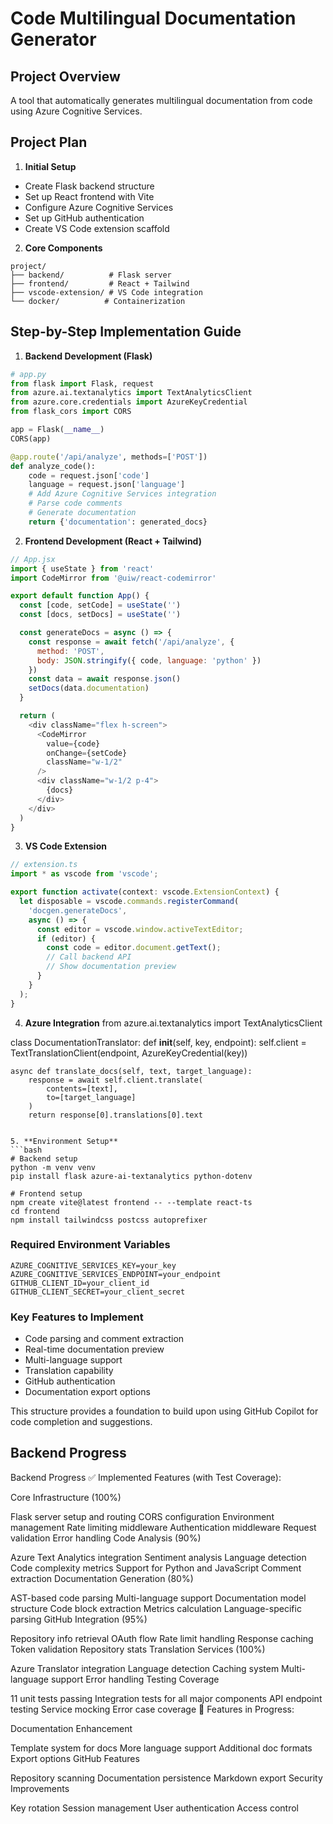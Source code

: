 # Code Multilingual Documentation Generator

## Project Overview

A tool that automatically generates multilingual documentation from code using Azure Cognitive Services.

## Project Plan

1. **Initial Setup**
- Create Flask backend structure
- Set up React frontend with Vite
- Configure Azure Cognitive Services
- Set up GitHub authentication
- Create VS Code extension scaffold

2. **Core Components**
```
project/
├── backend/          # Flask server
├── frontend/         # React + Tailwind
├── vscode-extension/ # VS Code integration
└── docker/          # Containerization
```

## Step-by-Step Implementation Guide

1. **Backend Development (Flask)**
```python
# app.py
from flask import Flask, request
from azure.ai.textanalytics import TextAnalyticsClient
from azure.core.credentials import AzureKeyCredential
from flask_cors import CORS

app = Flask(__name__)
CORS(app)

@app.route('/api/analyze', methods=['POST'])
def analyze_code():
    code = request.json['code']
    language = request.json['language']
    # Add Azure Cognitive Services integration
    # Parse code comments
    # Generate documentation
    return {'documentation': generated_docs}
```

2. **Frontend Development (React + Tailwind)**
```javascript
// App.jsx
import { useState } from 'react'
import CodeMirror from '@uiw/react-codemirror'

export default function App() {
  const [code, setCode] = useState('')
  const [docs, setDocs] = useState('')

  const generateDocs = async () => {
    const response = await fetch('/api/analyze', {
      method: 'POST',
      body: JSON.stringify({ code, language: 'python' })
    })
    const data = await response.json()
    setDocs(data.documentation)
  }

  return (
    <div className="flex h-screen">
      <CodeMirror
        value={code}
        onChange={setCode}
        className="w-1/2"
      />
      <div className="w-1/2 p-4">
        {docs}
      </div>
    </div>
  )
}
```

3. **VS Code Extension**
```typescript
// extension.ts
import * as vscode from 'vscode';

export function activate(context: vscode.ExtensionContext) {
  let disposable = vscode.commands.registerCommand(
    'docgen.generateDocs',
    async () => {
      const editor = vscode.window.activeTextEditor;
      if (editor) {
        const code = editor.document.getText();
        // Call backend API
        // Show documentation preview
      }
    }
  );
}
```

4. **Azure Integration**
from azure.ai.textanalytics import TextAnalyticsClient

class DocumentationTranslator:
    def __init__(self, key, endpoint):
        self.client = TextTranslationClient(endpoint, AzureKeyCredential(key))
    
    async def translate_docs(self, text, target_language):
        response = await self.client.translate(
            contents=[text],
            to=[target_language]
        )
        return response[0].translations[0].text
```

5. **Environment Setup**
```bash
# Backend setup
python -m venv venv
pip install flask azure-ai-textanalytics python-dotenv

# Frontend setup
npm create vite@latest frontend -- --template react-ts
cd frontend
npm install tailwindcss postcss autoprefixer
```

### Required Environment Variables
```properties
AZURE_COGNITIVE_SERVICES_KEY=your_key
AZURE_COGNITIVE_SERVICES_ENDPOINT=your_endpoint
GITHUB_CLIENT_ID=your_client_id
GITHUB_CLIENT_SECRET=your_client_secret
```

### Key Features to Implement
- Code parsing and comment extraction
- Real-time documentation preview
- Multi-language support
- Translation capability
- GitHub authentication
- Documentation export options

This structure provides a foundation to build upon using GitHub Copilot for code completion and suggestions.


## Backend Progress
Backend Progress
✅ Implemented Features (with Test Coverage):

Core Infrastructure (100%)

Flask server setup and routing
CORS configuration
Environment management
Rate limiting middleware
Authentication middleware
Request validation
Error handling
Code Analysis (90%)

Azure Text Analytics integration
Sentiment analysis
Language detection
Code complexity metrics
Support for Python and JavaScript
Comment extraction
Documentation Generation (80%)

AST-based code parsing
Multi-language support
Documentation model structure
Code block extraction
Metrics calculation
Language-specific parsing
GitHub Integration (95%)

Repository info retrieval
OAuth flow
Rate limit handling
Response caching
Token validation
Repository stats
Translation Services (100%)

Azure Translator integration
Language detection
Caching system
Multi-language support
Error handling
Testing Coverage

11 unit tests passing
Integration tests for all major components
API endpoint testing
Service mocking
Error case coverage
🚧 Features in Progress:

Documentation Enhancement

Template system for docs
More language support
Additional doc formats
Export options
GitHub Features

Repository scanning
Documentation persistence
Markdown export
Security Improvements

Key rotation
Session management
User authentication
Access control
